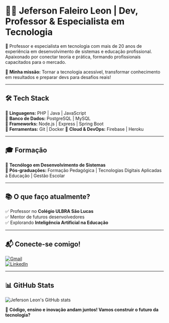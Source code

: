 # 👨‍🏫 Jeferson Faleiro Leon | Dev, Professor & Especialista em Tecnologia  

🚀 Professor e especialista em tecnologia com mais de 20 anos de experiência em desenvolvimento de sistemas e educação profissional. Apaixonado por conectar teoria e prática, formando profissionais capacitados para o mercado.  

🎯 **Minha missão:** Tornar a tecnologia acessível, transformar conhecimento em resultados e preparar devs para desafios reais!  

---

## 🛠️ Tech Stack  

🔹 **Linguagens:** PHP | Java | JavaScript  
🔹 **Banco de Dados:** PostgreSQL | MySQL  
🔹 **Frameworks:** Node.js | Express | Spring Boot  
🔹 **Ferramentas:** Git | Docker 
🔹 **Cloud & DevOps:** Firebase | Heroku  

---

## 🎓 Formação  

📌 **Tecnólogo em Desenvolvimento de Sistemas**  
📌 **Pós-graduações:** Formação Pedagógica | Tecnologias Digitais Aplicadas à Educação | Gestão Escolar  

---

## 📚 O que faço atualmente?  

✅ Professor no **Colégio ULBRA São Lucas**  
✅ Mentor de futuros desenvolvedores  
✅ Explorando **Inteligência Artificial na Educação**  

---

## 📬 Conecte-se comigo!  

[![Gmail](https://img.shields.io/badge/Gmail-%23EA4335.svg?&style=for-the-badge&logo=gmail&logoColor=white)](mailto:jefersonleonblue@gmail.com)  
[![LinkedIn](https://img.shields.io/badge/LinkedIn-%230077B5.svg?&style=for-the-badge&logo=linkedin&logoColor=white)](https://www.linkedin.com/in/jeferson-faleiro-leon-02344222/)  

---

## 📊 GitHub Stats  

![Jeferson Leon's GitHub stats](https://github-readme-stats.vercel.app/api?username=jefersonleon&show_icons=true&theme=radical)  

🚀 **Código, ensino e inovação andam juntos! Vamos construir o futuro da tecnologia?**  
